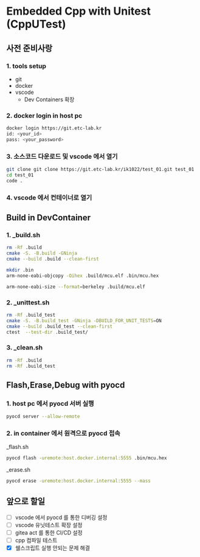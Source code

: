 # Embedded Cpp with Unitest (CppUTest)

## 사전 준비사랑

### 1. tools setup
- git
- docker
- vscode
  - Dev Containers 확장
### 2. docker login in host pc
```sh
docker login https://git.etc-lab.kr
id: <your_id>
pass: <your_password>
```
### 3. 소스코드 다운로드 및 vscode 에서 열기
```sh
git clone git clone https://git.etc-lab.kr/ik1022/test_01.git test_01
cd test_01
code .
```
### 4. vscode 에서 컨테이너로 열기


## Build in DevContainer

### 1. _build.sh
```sh
rm -Rf .build
cmake -S. -B.build -GNinja
cmake --build .build --clean-first

mkdir .bin
arm-none-eabi-objcopy -Oihex .build/mcu.elf .bin/mcu.hex

arm-none-eabi-size --format=berkeley .build/mcu.elf
```

### 2. _unittest.sh
```sh
rm -Rf .build_test
cmake -S. -B.build_test -GNinja -DBUILD_FOR_UNIT_TESTS=ON
cmake --build .build_test --clean-first
ctest  --test-dir .build_test/
```

### 3. _clean.sh
```sh
rm -Rf .build
rm -Rf .build_test
```



## Flash,Erase,Debug with pyocd
### 1. host pc 에서 pyocd 서버 실행
```sh
pyocd server --allow-remote
```

### 2. in container 에서 원격으로 pyocd 접속
_flash.sh
```sh
pyocd flash -uremote:host.docker.internal:5555 .bin/mcu.hex
```
_erase.sh
```sh
pyocd erase -uremote:host.docker.internal:5555 --mass
```


## 앞으로 할일
  - [ ] vscode 에서 pyocd 를 통한 디버깅 설정
  - [ ] vscode 유닛테스트 확장 설정
  - [ ] gitea act 를 통한 CI/CD 설정
  - [ ] cpp 컴파일 테스트
  - [x] 쉘스크립트 실행 안되는 문제 해결
